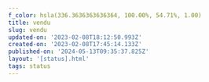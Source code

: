 ```yaml
---
f_color: hsla(336.3636363636364, 100.00%, 54.71%, 1.00)
title: vendu
slug: vendu
updated-on: '2023-02-08T18:12:50.993Z'
created-on: '2023-02-08T17:45:14.133Z'
published-on: '2024-05-13T09:35:37.825Z'
layout: '[status].html'
tags: status
---
```



